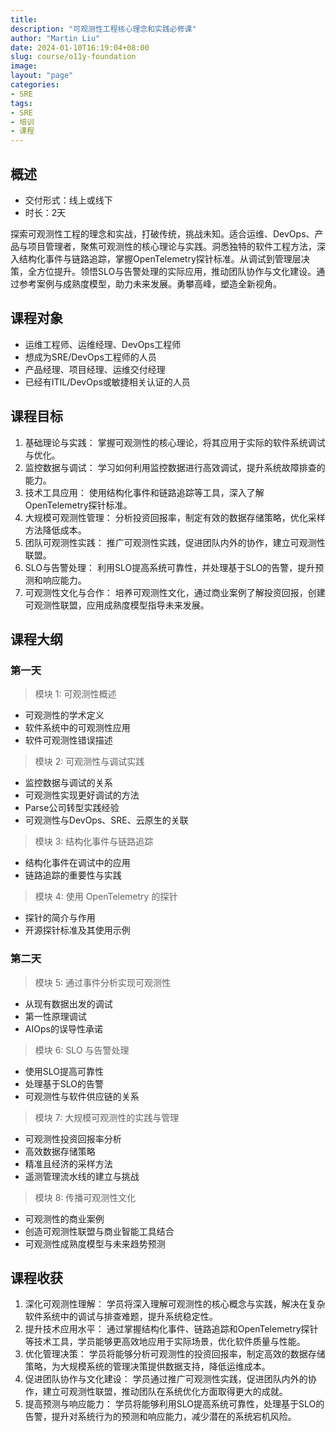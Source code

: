 ```yaml
---
title: 
description: "可观测性工程核心理念和实践必修课"
author: "Martin Liu"
date: 2024-01-10T16:19:04+08:00
slug: course/o11y-foundation
image: 
layout: "page"
categories:
- SRE
tags:
- SRE
- 培训
- 课程
---
```



## 概述

* 交付形式：线上或线下
* 时长：2天

探索可观测性工程的理念和实战，打破传统，挑战未知。适合运维、DevOps、产品与项目管理者，聚焦可观测性的核心理论与实践。洞悉独特的软件工程方法，深入结构化事件与链路追踪，掌握OpenTelemetry探针标准。从调试到管理层决策，全方位提升。领悟SLO与告警处理的实际应用，推动团队协作与文化建设。通过参考案例与成熟度模型，助力未来发展。勇攀高峰，塑造全新视角。

## 课程对象

* 运维工程师、运维经理、DevOps工程师
* 想成为SRE/DevOps工程师的人员
* 产品经理、项目经理、运维交付经理
* 已经有ITIL/DevOps或敏捷相关认证的人员

## 课程目标

1. 基础理论与实践： 掌握可观测性的核心理论，将其应用于实际的软件系统调试与优化。
2. 监控数据与调试： 学习如何利用监控数据进行高效调试，提升系统故障排查的能力。
3. 技术工具应用： 使用结构化事件和链路追踪等工具，深入了解OpenTelemetry探针标准。
4. 大规模可观测性管理： 分析投资回报率，制定有效的数据存储策略，优化采样方法降低成本。
5. 团队可观测性实践： 推广可观测性实践，促进团队内外的协作，建立可观测性联盟。
6. SLO与告警处理： 利用SLO提高系统可靠性，并处理基于SLO的告警，提升预测和响应能力。
7. 可观测性文化与合作： 培养可观测性文化，通过商业案例了解投资回报，创建可观测性联盟，应用成熟度模型指导未来发展。

## 课程大纲

### 第一天

> 模块 1: 可观测性概述

* 可观测性的学术定义
* 软件系统中的可观测性应用
* 软件可观测性错误描述

> 模块 2: 可观测性与调试实践

* 监控数据与调试的关系
* 可观测性实现更好调试的方法
* Parse公司转型实践经验
* 可观测性与DevOps、SRE、云原生的关联

> 模块 3: 结构化事件与链路追踪

* 结构化事件在调试中的应用
* 链路追踪的重要性与实践

> 模块 4: 使用 OpenTelemetry 的探针

* 探针的简介与作用
* 开源探针标准及其使用示例

### 第二天

> 模块 5: 通过事件分析实现可观测性

* 从现有数据出发的调试
* 第一性原理调试
* AIOps的误导性承诺

> 模块 6: SLO 与告警处理

* 使用SLO提高可靠性
* 处理基于SLO的告警
* 可观测性与软件供应链的关系

> 模块 7: 大规模可观测性的实践与管理

* 可观测性投资回报率分析
* 高效数据存储策略
* 精准且经济的采样方法
* 遥测管理流水线的建立与挑战

> 模块 8: 传播可观测性文化

* 可观测性的商业案例
* 创造可观测性联盟与商业智能工具结合
* 可观测性成熟度模型与未来趋势预测

## 课程收获

1. 深化可观测性理解： 学员将深入理解可观测性的核心概念与实践，解决在复杂软件系统中的调试与排查难题，提升系统稳定性。
2. 提升技术应用水平： 通过掌握结构化事件、链路追踪和OpenTelemetry探针等技术工具，学员能够更高效地应用于实际场景，优化软件质量与性能。
3. 优化管理决策： 学员将能够分析可观测性的投资回报率，制定高效的数据存储策略，为大规模系统的管理决策提供数据支持，降低运维成本。
4. 促进团队协作与文化建设： 学员通过推广可观测性实践，促进团队内外的协作，建立可观测性联盟，推动团队在系统优化方面取得更大的成就。
5. 提高预测与响应能力： 学员将能够利用SLO提高系统可靠性，处理基于SLO的告警，提升对系统行为的预测和响应能力，减少潜在的系统宕机风险。

